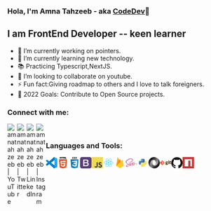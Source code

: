 ### Hola, I'm Amna Tahzeeb - aka [CodeDev][youtube]👋

## I am FrontEnd Developer -- keen learner

- 🔭 I’m currently working on pointers.
- 🌱 I’m currently learning new technology.
- 📚 Practicing Typescript,NextJS.
- 👯 I’m looking to collaborate on youtube.
- ⚡ Fun fact:Giving roadmap to others and I love to talk foreigners.
- 🥅 2022 Goals: Contribute to Open Source projects.


### Connect with me:

[<img align="left" alt="amnatahzeeb | YouTube" width="22px" src="https://cdn.jsdelivr.net/npm/simple-icons@v3/icons/youtube.svg" />][youtube]
[<img align="left" alt="amnatahzeeb | Twitter" width="22px" src="https://cdn.jsdelivr.net/npm/simple-icons@v3/icons/twitter.svg" />][twitter]
[<img align="left" alt="amnatahzeeb | LinkedIn" width="22px" src="https://cdn.jsdelivr.net/npm/simple-icons@v3/icons/linkedin.svg" />][linkedin]
[<img align="left" alt="amnatahzeeb | Instagram" width="22px" src="https://cdn.jsdelivr.net/npm/simple-icons@v3/icons/instagram.svg" />][instagram]

<br />

### Languages and Tools:

<img align="left" alt="Visual Studio Code" width="26px" src="https://raw.githubusercontent.com/github/explore/80688e429a7d4ef2fca1e82350fe8e3517d3494d/topics/visual-studio-code/visual-studio-code.png" />
<img align="left" alt="HTML5" width="26px" src="https://raw.githubusercontent.com/github/explore/80688e429a7d4ef2fca1e82350fe8e3517d3494d/topics/html/html.png" />
<img align="left" alt="CSS3" width="26px" src="https://raw.githubusercontent.com/github/explore/80688e429a7d4ef2fca1e82350fe8e3517d3494d/topics/css/css.png" />
<img align="left" alt="bootstap" width="26px" src="https://raw.githubusercontent.com/github/explore/80688e429a7d4ef2fca1e82350fe8e3517d3494d/topics/bootstrap/bootstrap.png" />
<img align="left" alt="JavaScript" width="26px" src="https://raw.githubusercontent.com/github/explore/80688e429a7d4ef2fca1e82350fe8e3517d3494d/topics/javascript/javascript.png" />
<img align="left" alt="React" width="26px" src="https://raw.githubusercontent.com/github/explore/80688e429a7d4ef2fca1e82350fe8e3517d3494d/topics/react/react.png" />
<img align="left" alt="firebase" width="26px" src="https://raw.githubusercontent.com/github/explore/80688e429a7d4ef2fca1e82350fe8e3517d3494d/topics/firebase/firebase.png" />
<img align="left" alt="Sass" width="26px" src="https://raw.githubusercontent.com/github/explore/80688e429a7d4ef2fca1e82350fe8e3517d3494d/topics/sass/sass.png" />
<img align="left" alt="Python" width="26px" src="https://raw.githubusercontent.com/github/explore/80688e429a7d4ef2fca1e82350fe8e3517d3494d/topics/python/python.png" 
/>
<img align="left" alt="JSON" width="26px" src="https://raw.githubusercontent.com/github/explore/80688e429a7d4ef2fca1e82350fe8e3517d3494d/topics/json/json.png" 
/>
<img align="left" alt="Git" width="26px" src="https://raw.githubusercontent.com/github/explore/80688e429a7d4ef2fca1e82350fe8e3517d3494d/topics/git/git.png" />
<img align="left" alt="GitHub" width="26px" src="https://raw.githubusercontent.com/github/explore/78df643247d429f6cc873026c0622819ad797942/topics/github/github.png" />
<img align="left" alt="npm" width="26px" src="https://raw.githubusercontent.com/github/explore/80688e429a7d4ef2fca1e82350fe8e3517d3494d/topics/npm/npm.png" />

<br />
<br />


[twitter]: https://twitter.com/AmnaTahzeeb
[youtube]: https://www.youtube.com/channel/UCRMOQ2LTZOzdWrkF5lnXqkQ
[instagram]: https://www.instagram.com/aamnazaidiii/
[linkedin]: https://www.linkedin.com/in/amna12/
